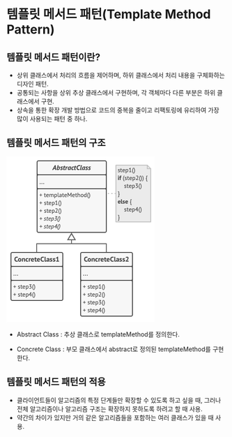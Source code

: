 # 템플릿 메서드 패턴(Template Method Pattern)

## 템플릿 메서드 패턴이란?

- 상위 클래스에서 처리의 흐름을 제어하며, 하위 클래스에서 처리 내용을 구체화하는 디자인 패턴.
- 공통되는 사항을 상위 추상 클래스에서 구현하며, 각 객체마다 다른 부분은 하위 클래스에서 구현.
- 상속을 통한 확장 개발 방법으로 코드의 중복을 줄이고 리팩토링에 유리하여 가장 많이 사용되는 패턴 중 하나.

## 템플릿 메서드 패턴의 구조

![Template Method Pattern Structure](../../images/TemplateMethod.png)

- Abstract Class
: 추상 클래스로 templateMethod를 정의한다.

- Concrete Class
: 부모 클래스에서 abstract로 정의된 templateMethod를 구현한다.

## 템플릿 메서드 패턴의 적용

- 클라이언트들이 알고리즘의 특정 단계들만 확장할 수 있도록 하고 싶을 때, 그러나 전체 알고리즘이나 알고리즘
구조는 확장하지 못하도록 하려고 할 때 사용.
- 약간의 차이가 있지만 거의 같은 알고리즘들을 포함하는 여러 클래스가 있을 때 사용.